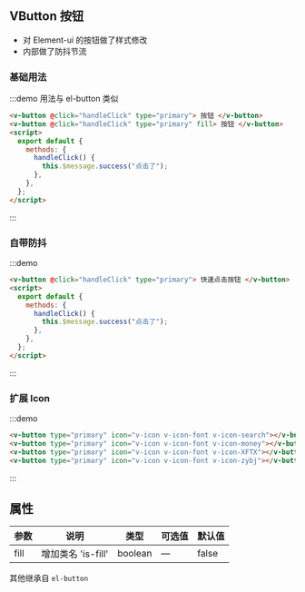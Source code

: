 ## VButton 按钮

- 对 Element-ui 的按钮做了样式修改
- 内部做了防抖节流

### 基础用法

:::demo 用法与 el-button 类似

```html
<v-button @click="handleClick" type="primary"> 按钮 </v-button>
<v-button @click="handleClick" type="primary" fill> 按钮 </v-button>
<script>
  export default {
    methods: {
      handleClick() {
        this.$message.success("点击了");
      },
    },
  };
</script>
```

:::

### 自带防抖

:::demo

```html
<v-button @click="handleClick" type="primary"> 快速点击按钮 </v-button>
<script>
  export default {
    methods: {
      handleClick() {
        this.$message.success("点击了");
      },
    },
  };
</script>
```

:::

### 扩展 Icon

:::demo

```html
<v-button type="primary" icon="v-icon v-icon-font v-icon-search"></v-button>
<v-button type="primary" icon="v-icon v-icon-font v-icon-money"></v-button>
<v-button type="primary" icon="v-icon v-icon-font v-icon-XFTX"></v-button>
<v-button type="primary" icon="v-icon v-icon-font v-icon-zybj"></v-button>
```

:::

## 属性

| 参数 | 说明               | 类型    | 可选值 | 默认值 |
| ---- | ------------------ | ------- | ------ | ------ |
| fill | 增加类名 'is-fill' | boolean | —      | false  |

其他继承自 `el-button`

